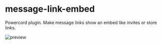 # message-link-embed
Powercord plugin. Make message links show an embed like invites or store links.

![preview](https://i.imgur.com/0B1ts0P.png)

